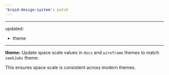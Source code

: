 ```yaml
---
'braid-design-system': patch
---
```


---
updated:
  - theme
---

**theme:** Update space scale values in `docs` and `wireframe` themes to match `seekJobs` theme.

This ensures space scale is consistent across modern themes.
